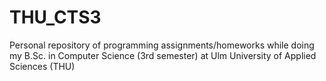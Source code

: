 # THU_CTS3
Personal repository of programming assignments/homeworks while doing my B.Sc. in Computer Science (3rd semester) at Ulm University of Applied Sciences (THU)
